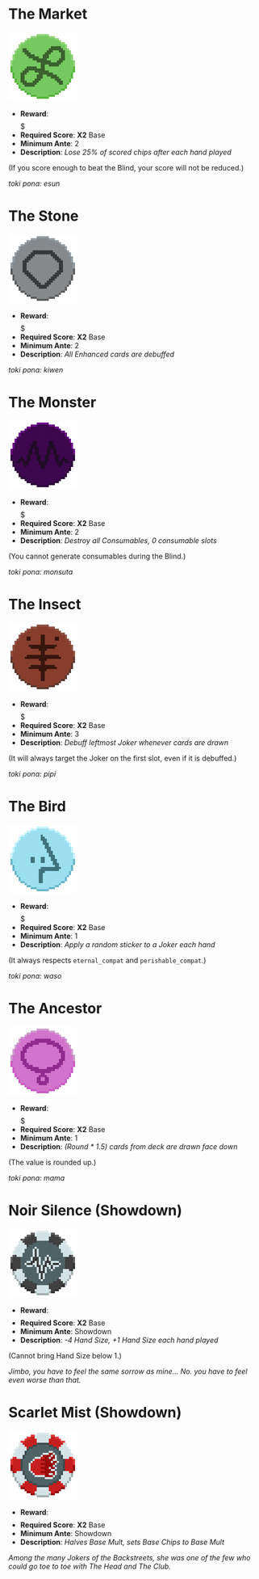 # The Market
![The Market](./sprites/the_market.gif)
- **Reward**: $$$$$
- **Required Score**: **X2** Base
- **Minimum Ante**: 2
- **Description**: *Lose 25% of scored chips after each hand played*

(If you score enough to beat the Blind, your score will not be reduced.)

*toki pona: esun*

# The Stone
![The Stone](./sprites/the_stone.gif)
- **Reward**: $$$$$
- **Required Score**: **X2** Base
- **Minimum Ante**: 2
- **Description**: *All Enhanced cards are debuffed*

*toki pona: kiwen*

# The Monster
![The Monster](./sprites/the_monster.gif)
- **Reward**: $$$$$
- **Required Score**: **X2** Base
- **Minimum Ante**: 2
- **Description**: *Destroy all Consumables, 0 consumable slots*

(You cannot generate consumables during the Blind.)

*toki pona: monsuta*

# The Insect
![The Insect](./sprites/the_insect.gif)
- **Reward**: $$$$$
- **Required Score**: **X2** Base
- **Minimum Ante**: 3
- **Description**: *Debuff leftmost Joker whenever cards are drawn*

(It will always target the Joker on the first slot, even if it is debuffed.)

*toki pona: pipi*

# The Bird
![The Bird](./sprites/the_bird.gif)
- **Reward**: $$$$$
- **Required Score**: **X2** Base
- **Minimum Ante**: 1
- **Description**: *Apply a random sticker to a Joker each hand*

(It always respects ``eternal_compat`` and ``perishable_compat``.)

*toki pona: waso*

# The Ancestor
![The Ancestor](./sprites/the_ancestor.gif)
- **Reward**: $$$$$
- **Required Score**: **X2** Base
- **Minimum Ante**: 1
- **Description**: *(Round * 1.5) cards from deck are drawn face down*

(The value is rounded up.)

*toki pona: mama*

# Noir Silence **(Showdown)**
![Noir Silence](./sprites/noir_silence.gif)
- **Reward**: $$$$$$$$
- **Required Score**: **X2** Base
- **Minimum Ante**: Showdown
- **Description**: *-4 Hand Size, +1 Hand Size each hand played*

(Cannot bring Hand Size below 1.)

*Jimbo, you have to feel the same sorrow as mine... No. you have to feel even worse than that.*

# Scarlet Mist **(Showdown)**
![Scarlet Mist](./sprites/final_mist.gif)
- **Reward**: $$$$$$$$
- **Required Score**: **X2** Base
- **Minimum Ante**: Showdown
- **Description**: *Halves Base Mult, sets Base Chips to Base Mult*

*Among the many Jokers of the Backstreets, she was one of the few who could go toe to toe with The Head and The Club.*